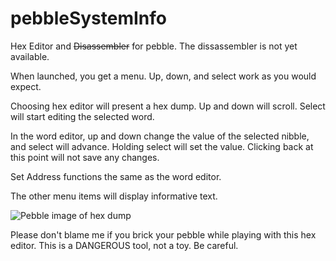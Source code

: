 pebbleSystemInfo
================

Hex Editor and ~~Disassembler~~ for pebble.  The dissassembler is not yet available.

When launched, you get a menu.  Up, down, and select work as you would expect.

Choosing hex editor will present a hex dump.  Up and down will scroll.  Select will start editing the selected word.

In the word editor, up and down change the value of the selected nibble, and select will advance.  Holding select will set the value.  Clicking back at this point will not save any changes.

Set Address functions the same as the word editor.

The other menu items will display informative text.

![Pebble image of hex dump](https://raw.github.com/rigel314/pebbleSystemInfo/master/src/hexdump.png)


Please don't blame me if you brick your pebble while playing with this hex editor.  This is a DANGEROUS tool, not a toy.  Be careful.
